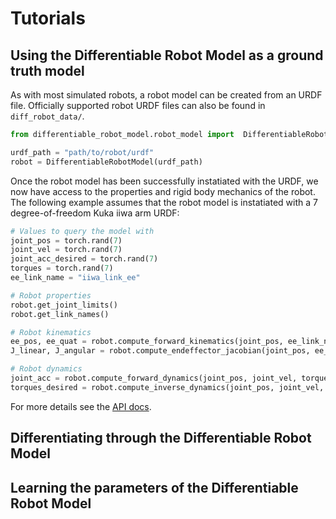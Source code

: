 # Tutorials


## Using the Differentiable Robot Model as a ground truth model

As with most simulated robots, a robot model can be created from an URDF file.
Officially supported robot URDF files can also be found in `diff_robot_data/`.
```py
from differentiable_robot_model.robot_model import  DifferentiableRobotModel

urdf_path = "path/to/robot/urdf"
robot = DifferentiableRobotModel(urdf_path)
```

Once the robot model has been successfully instatiated with the URDF, we now have access to the properties and rigid body mechanics of the robot.
The following example assumes that the robot model is instatiated with a 7 degree-of-freedom Kuka iiwa arm URDF:
```py
# Values to query the model with
joint_pos = torch.rand(7)
joint_vel = torch.rand(7)
joint_acc_desired = torch.rand(7)
torques = torch.rand(7)
ee_link_name = "iiwa_link_ee"

# Robot properties
robot.get_joint_limits()
robot.get_link_names()

# Robot kinematics
ee_pos, ee_quat = robot.compute_forward_kinematics(joint_pos, ee_link_name)
J_linear, J_angular = robot.compute_endeffector_jacobian(joint_pos, ee_link_name)

# Robot dynamics
joint_acc = robot.compute_forward_dynamics(joint_pos, joint_vel, torques)
torques_desired = robot.compute_inverse_dynamics(joint_pos, joint_vel, joint_acc_desired)
```

For more details see the [API docs](modules.diff_robot_model).


## Differentiating through the Differentiable Robot Model



## Learning the parameters of the Differentiable Robot Model

